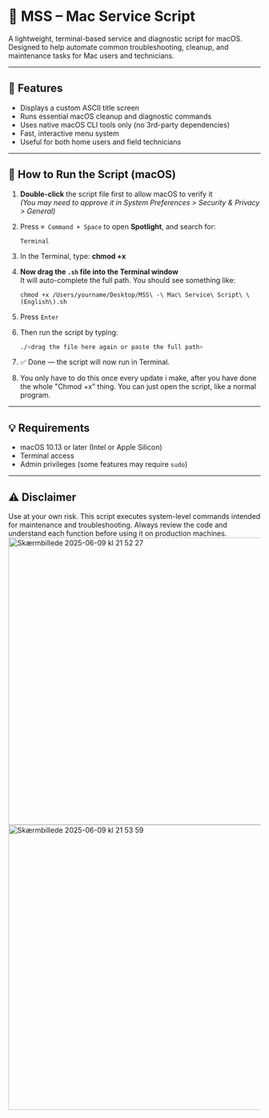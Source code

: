 # 🍎 MSS – Mac Service Script

A lightweight, terminal-based service and diagnostic script for macOS. Designed to help automate common troubleshooting, cleanup, and maintenance tasks for Mac users and technicians.

---

## 🔧 Features

- Displays a custom ASCII title screen  
- Runs essential macOS cleanup and diagnostic commands  
- Uses native macOS CLI tools only (no 3rd-party dependencies)  
- Fast, interactive menu system  
- Useful for both home users and field technicians

---

## 🧪 How to Run the Script (macOS)

1. **Double-click** the script file first to allow macOS to verify it  
   *(You may need to approve it in System Preferences > Security & Privacy > General)*

2. Press `⌘ Command + Space` to open **Spotlight**, and search for:  
   ```
   Terminal
   ```

3. In the Terminal, type: **chmod +x**
   

4. **Now drag the `.sh` file into the Terminal window**  
   It will auto-complete the full path. You should see something like:
   ```
   chmod +x /Users/yourname/Desktop/MSS\ -\ Mac\ Service\ Script\ \(English\).sh
   ```

5. Press `Enter`

6. Then run the script by typing:
   ```bash
   ./<drag the file here again or paste the full path>
   ```

7. ✅ Done — the script will now run in Terminal.

8. You only have to do this once every update i make, after you have done the whole "Chmod +x" thing. You can just open the script,
like a normal program.

---

## 💡 Requirements

- macOS 10.13 or later (Intel or Apple Silicon)  
- Terminal access  
- Admin privileges (some features may require `sudo`)

---

## ⚠️ Disclaimer

Use at your own risk. This script executes
system-level commands intended for maintenance and troubleshooting. Always review the code and understand each function before using it on production machines.
<img width="573" alt="Skærmbillede 2025-06-09 kl  21 52 27" src="https://github.com/user-attachments/assets/91a71ddd-a39c-4d32-ba5a-9597af278ab9" />
<img width="569" alt="Skærmbillede 2025-06-09 kl  21 53 59" src="https://github.com/user-attachments/assets/86e6cb0a-a36c-4be1-b846-1377af41e5b2" />
